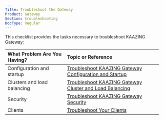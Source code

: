 ```yaml
---
Title: Troubleshoot the Gateway
Product: Gateway
Section: troubleshooting
DocType: Regular
---
```


This checklist provides the tasks necessary to troubleshoot KAAZING Gateway:

| What Problem Are You Having? | Topic or Reference                                                                                |
|:-----------------------------|:--------------------------------------------------------------------------------------------------|
| Configuration and startup    | [Troubleshoot KAAZING Gateway Configuration and Startup](p_troubleshoot_gateway_configuration.md) |
| Clusters and load balancing  | [Troubleshoot KAAZING Gateway Cluster and Load Balancing](p_troubleshoot_high_availability.md)    |
| Security                     | [Troubleshoot KAAZING Gateway Security](p_troubleshoot_security.md)                               |
| Clients                      | [Troubleshoot Your Clients](p_dev_troubleshoot.md)                                                |
